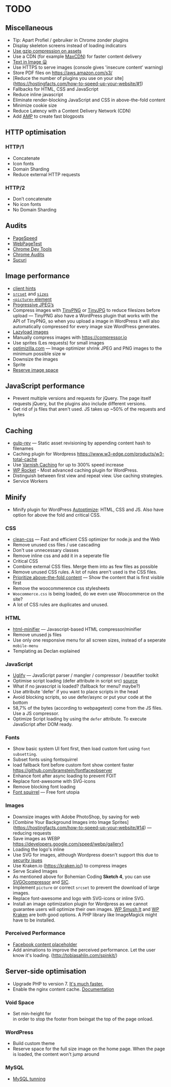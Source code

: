# TODO

## Miscellaneous

*   Tip: Apart Profiel / gebruiker in Chrome zonder plugins
*   Display skeleton screens instead of loading indicators
*   [Use gzip compression on assets](http://softstribe.com/wordpress/enable-gzip-compression-in-wordpress/)
*   Use a CDN (for example [MaxCDN](https://www.maxcdn.com/)) for faster content delivery
*   [Text in Image :frowning:](http://ux.stackexchange.com/questions/41593/is-the-usage-of-text-embedded-in-an-image-a-bad-practice-for-very-controlled-us)
*   Use HTTPS to serve images (console gives 'insecure content' warning)
*   Store PDF files on https://aws.amazon.com/s3/
*   [Reduce the number of plugins you use on your site] (https://hostingfacts.com/how-to-speed-up-your-website/#1)
*   Fallbacks for HTML, CSS and JavaScript
*   Reduce inline javascript
*   Eliminate render-blocking JavaScript and CSS in above-the-fold content
*   Minimize cookie size
*   Reduce Latency with a Content Delivery Network (CDN)
*   Add [AMP](https://www.ampproject.org/) to create fast blogposts

## HTTP optimisation

### HTTP/1

*   Concatenate
*   Icon fonts
*   Domain Sharding
*   Reduce external HTTP requests

### HTTP/2

*   Don’t concatenate
*   No icon fonts
*   No Domain Sharding

## Audits

*   [PageSpeed](https://developers.google.com/speed/pagespeed/insights/)
*   [WebPageTest](https://www.webpagetest.org)
*   [Chrome Dev Tools](https://developer.chrome.com/devtools)
*   [Chrome Audits](https://developer.chrome.com/extensions/experimental_devtools_audits)
*   [Sucuri](https://performance.sucuri.net/)

## Image performance

*   [client hints](http://httpwg.org/http-extensions/client-hints.html)
*   [`srcset`](https://css-tricks.com/responsive-images-youre-just-changing-resolutions-use-srcset/) and [`sizes`](https://developer.mozilla.org/en-US/docs/Web/HTML/Element/img#Example_4_Using_the_srcset_and_sizes_attributes)
*   [`<picture>` element](https://developer.mozilla.org/en-US/docs/Web/HTML/Element/picture)
*   [Progressive JPEG’s](https://www.thewebmaster.com/dev/2016/feb/10/how-progressive-jpegs-can-speed-up-your-website/)
*   Compress images with [TinyPNG](https://tinypng.com/) or [TinyJPG](https://tinyjpg.com/) to reduce filesizes before upload
    — TinyPNG also have a WordPress plugin that works with the API of TinyPNG, so when you upload a image in WordPress it will also automatically compressed for every image size WordPress generates.
*   [Lazyload images](http://verlok.github.io/lazyload/)
*   Manually compress images with https://compressor.io
*   Use sprites (Les requests) for small images
*   [optimizilla.com](http://optimizilla.com/)
    — Image optimizer shrink JPEG and PNG images to the minimum possible size w
*   Downsize the images
*   Sprite
*   [Reserve image space](http://andmag.se/2012/10/responsive-images-how-to-prevent-reflow/)

## JavaScript performance

*   Prevent multiple versions and requests for jQuery. The page itself requests jQuery, but the plugins also include different versions.
*   Get rid of js files that aren't used. JS takes up ~50% of the requests and bytes

## Caching

*   [gulp-rev](https://github.com/sindresorhus/gulp-rev)
    — Static asset revisioning by appending content hash to filenames
*   Caching plugin for Wordpress https://www.w3-edge.com/products/w3-total-cache
*   Use [Varnish Caching](http://varnishspeedtest.nl/?url=https%3A%2F%2Fwww.cmd-amsterdam.nl%2Fcmd%2F) for up to 300% speed increase
*   [WP Rocket](https://wp-rocket.me/) - Most advanced caching plugin for WordPress.
*   Distinguish between first view and repeat view. Use caching strategies.
*   Service Workers

## Minify

*   Minify plugin for WordPress [Autoptimize](https://wordpress.org/plugins/autoptimize/): HTML, CSS and JS. Also have option for above the fold and critical CSS.

### CSS

*   [clean-css](https://github.com/jakubpawlowicz/clean-css)
    — Fast and efficient CSS optimizer for node.js and the Web
*   Remove unused css files / use cascading
*   Don't use unnecessary classes
*   Remove inline css and add it in a seperate file
*   Critical CSS
*   Combine external CSS files. Merge them into as few files as possible
*   Remove unused CSS rules. A lot of rules aren't used is the CSS files.
*   [Prioritize above-the-fold content](https://developers.google.com/speed/docs/insights/PrioritizeVisibleContent) — Show the content that is first visible first
*   Remove the woocommerence css stylesheets
*   `Woocommerce.css` is being loaded, do we even use Woocommerce on the site?
*   A lot of CSS rules are duplicates and unused.

### HTML

*   [html-minifier](https://github.com/kangax/html-minifier)
    — Javascript-based HTML compressor/minifier
*   Remove unused js files
*   Use only one responsive menu for all screen sizes, instead of a seperate `mobile-menu`
*   Templating as Declan explained

### JavaScript

*   [Uglify](https://github.com/mishoo/UglifyJS2)
    — JavaScript parser / mangler / compressor / beautifier toolkit
*   Optimise script loading (defer attribute in script src) [source](https://www.w3schools.com/tags/att_script_defer.asp)
*   What if no javascript is loaded? (fallback for menu? maybe?)
*   Use attribute 'defer' if you want to place scripts in the head
*   Avoid blocking scripts, so use defer/async or put your code at the bottom
*   58,7% of the bytes (according to webpagetest) come from the JS files. Use a JS compressor.
*   Optimize Script loading by using the `defer` attribute. To execute JavaScript after DOM ready.

### Fonts

*   Show basic system UI font first, then load custom font using `font subsetting`.
*   Subset fonts using fontsquirrel
*   load fallback font before custom font show content faster
    https://github.com/bramstein/fontfaceobserver
*   Enhance font after async loading to prevent FOIT
*   Replace font-awesome with SVG-icons
*   Remove blocking font loading
*   [Font squirrel](https://www.fontsquirrel.com/)
    — Free font utopia

### Images

*   Downsize images with Adobe PhotoShop, by saving for web
*   [Combine Your Background Images into Image Sprites] (https://hostingfacts.com/how-to-speed-up-your-website/#14) — reducing requests
*   Save images as WEBP https://developers.google.com/speed/webp/gallery1
*   Loading the logo's inline
*   Use SVG for images, although Wordpress doesn't support this due to [security isues](https://www.bjornjohansen.no/svg-in-wordpress)
*   Use Kraken.io (https://kraken.io/) to compress images
*   Serve Scaled Images
*   As mentioned above for Bohemian Coding **Sketch 4**, you can use [SVGOcompressor](https://github.com/BohemianCoding/sketch-image-compressor) and [SIC](https://github.com/BohemianCoding/sketch-image-compressor).
*   Implement `picture` or correct `srcset` to prevent the download of large images.
*   Replace font-awesome and logo with SVG-icons or inline SVG.
*   Install an image optimization plugin for Wordpress as we cannot guarantee users will optimize their own images. [WP Smush It](https://wordpress.org/plugins/wp-smushit/) and [WP Kraken](https://wordpress.org/plugins/kraken-image-optimizer/) are both good options. A PHP library like ImageMagick might have to be installed.

### Perceived Performance

*   [Facebook content placeholder](http://cloudcannon.com/deconstructions/2014/11/15/facebook-content-placeholder-deconstruction.html)
*   Add animations to improve the perceived performance. Let the user know it's loading. (http://tobiasahlin.com/spinkit/)

## Server-side optimisation

*   Upgrade PHP to version 7. [It's much faster.](http://blog.wpoven.com/2016/03/31/php-5-6-vs-php-7-wordpress-sites-nginx/)
*   Enable the nginx content cache. [Documentation](https://www.nginx.com/resources/admin-guide/content-caching/)

### Void Space

*   Set min-height for <div class="container-wrap"/> in order to stop the footer from beingat the top of the page onload.

### WordPress

*   Build custom theme
*   Reserve space for the full size image on the home page. When the page is loaded, the content won't jump around

### MySQL

*   [MySQL tunning](https://www.keycdn.com/blog/website-performance-optimization/#database)
